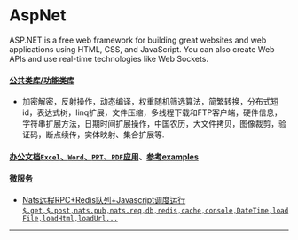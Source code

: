# AspNet
ASP.NET is a free web framework for building great websites and web applications using HTML, CSS, and JavaScript. You can also create Web APIs and use real-time technologies like Web Sockets.

#### [公共类库/功能类库](./src/Common.Utility/Common.Utility)
- 加密解密，反射操作，动态编译，权重随机筛选算法，简繁转换，分布式短id，表达式树，linq扩展，文件压缩，多线程下载和FTP客户端，硬件信息，字符串扩展方法，日期时间扩展操作，中国农历，大文件拷贝，图像裁剪，验证码，断点续传，实体映射、集合扩展等.

#### [办公文档`Excel`、`Word`、`PPT`、`PDF`应用](./src/Office)、[参考examples](./src/Office/)

#### [微服务](./src/Microservice)
- [Nats远程RPC+Redis队列+Javascript调度运行`$.get,$.post,nats.pub,nats.req,db,redis,cache,console,DateTime,loadFile,loadHtml,loadUrl...`](./src/Microservice/natsql)

----
